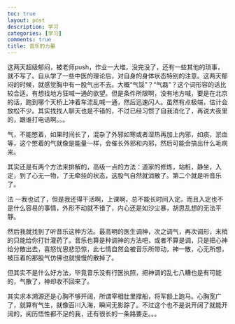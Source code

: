 ```yaml
---
toc: true
layout: post
description: 学习
categories: [学习]
comments: true
title: 音乐的力量
---
```


这两天超级郁闷，被老师push，作业一大堆，没完没了，还有一些其他的琐事，就不写了。自从学了一些中医的理论后，对自身的身体状态特别的注意。这两天郁闷的时候，就感觉胸中有一股气出不去。大概“气馁”？“气磊”？这个词形容的话比较合适。有想找地方狂喊一通的欲望。但是条件所限啊，没有地方喊，要是在北京的话，跑到哪个天桥上冲着车流乱喊一通，然后迅速闪人。虽然有点极端，估计会放松不少。其实找找人聊天也是不错的，不过已经习惯了自我消化了，再说大夜里的，跟谁打电话啊。。。

气，不能憋着，如果时间长了，混杂了外邪如寒或者湿热再加上内邪，如痰，淤血等，这个憋着的气就像是能量一样，会催长外邪和内邪，然后可能会搞出什么毛病来。

其实还是有两个方法来排解的，高级一点的方法：道家的修炼，站桩，静坐，入定，到了心无一物，了无牵挂的状态，这股气自然就消散了。第二个就是听音乐了。

法 一我也试了，但是我还得干活啊，上课啊，总不能长时间入定。而且入定也不是什么容易的事情，外形不动就不错了，内心还是如沙尘暴，胡思乱想的无法平静。

然后我就找到了听音乐这种方法。最高明的医生调神，次之调气，再次调形，末梢的只能给你打针灌药了。音乐也算是种调神的方法吧，或者不算是调，只是把心神给分散出去，喜怒忧思悲恐惊，此七情自然会被音乐所带动，神一散，心无所想，被压着的那股气仿佛也就慢慢的散掉了。

但其实不是什么好方法，毕竟音乐没有行医执照，把神调的乱七八糟也是有可能的，气散了，神却收不回来了。

其实求本溯源还是心胸不够开阔，所谓宰相肚里撑船，将军额上跑马。心胸宽广了，就算有气生，就像百川入海，瞬间无影踪了。不过这个也不是说开阔了就能开阔的，阅历悟性都不足的我，还有很长的一条路要走。。。